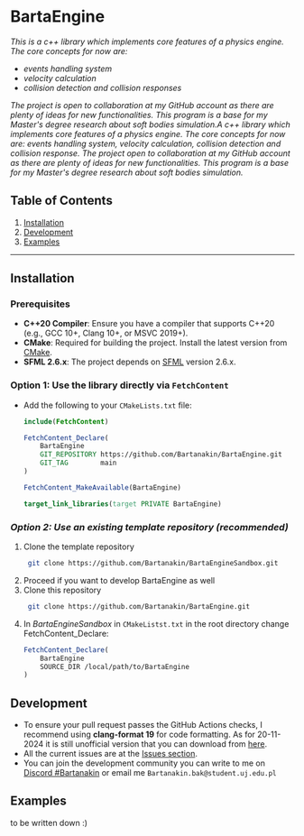# **BartaEngine**

_This is a c++ library which implements core features of a physics engine. The core concepts for now are:_ 
* _events handling system_
* _velocity calculation_
* _collision detection and collision responses_

_The project is open to collaboration at my GitHub account as there are plenty of ideas for new functionalities. This program is a base for my Master's degree research about soft bodies simulation.A c++ library which implements core features of a physics engine. The core concepts for now are: events handling system, velocity calculation, collision detection and collision response. The project open to collaboration at my GitHub account as there are plenty of ideas for new functionalities. This program is a base for my Master's degree research about soft bodies simulation._

## **Table of Contents**

1. [Installation](#installation)
2. [Development](#development)
3. [Examples](#examples)
---

## **Installation**

### **Prerequisites**
- **C++20 Compiler**: Ensure you have a compiler that supports C++20 (e.g., GCC 10+, Clang 10+, or MSVC 2019+).
- **CMake**: Required for building the project. Install the latest version from [CMake](https://cmake.org/download/).
- **SFML 2.6.x**: The project depends on [SFML](https://www.sfml-dev.org/) version 2.6.x.

### **Option 1: Use the library directly via `FetchContent`**
* Add the following to your `CMakeLists.txt` file:
   ```cmake
   include(FetchContent)

   FetchContent_Declare(
       BartaEngine
       GIT_REPOSITORY https://github.com/Bartanakin/BartaEngine.git
       GIT_TAG        main
   )

   FetchContent_MakeAvailable(BartaEngine)

   target_link_libraries(target PRIVATE BartaEngine)

### **Option 2: Use an existing template repository* (recommended)*
1. Clone the template repository
   ```bash
    git clone https://github.com/Bartanakin/BartaEngineSandbox.git

2. Proceed if you want to develop BartaEngine as well
3. Clone this repository
   ```bash
    git clone https://github.com/Bartanakin/BartaEngine.git
4. In *BartaEngineSandbox* in `CMakeListst.txt` in the root directory change FetchContent_Declare:
   ```cmake
   FetchContent_Declare(
       BartaEngine
       SOURCE_DIR /local/path/to/BartaEngine
   )

## Development

* To ensure your pull request passes the GitHub Actions checks, I recommend using **clang-format 19** for code formatting. As for 20-11-2024 it is still unofficial version that you can download from [here](https://releases.llvm.org/).
* All the current issues are at the [Issues section](https://github.com/Bartanakin/BartaEngine/issues).
* You can join the development community you can write to me on [Discord #Bartanakin](https://discord.com/)  or email me `Bartanakin.bak@student.uj.edu.pl`

## Examples
to be written down :)
